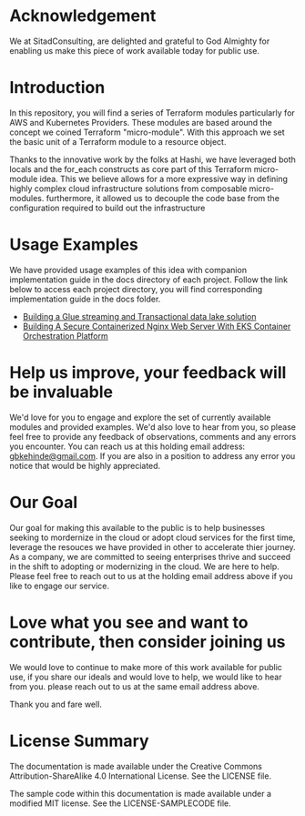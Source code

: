 # **Acknowledgement**

We at SitadConsulting, are delighted and grateful to God Almighty for enabling us make this piece of work available today for public use. 

# **Introduction**
In this repository, you will find a series of Terraform modules particularly for AWS and Kubernetes Providers.
These modules are based around the concept we coined Terraform "micro-module". With this approach we set the basic unit of a Terraform module to a resource object.

Thanks to the innovative work by the folks at Hashi, we have leveraged both locals and the for_each constructs as core part of this Terraform micro-module idea. This we believe
allows for a more expressive way in defining highly complex cloud infrastructure solutions from composable micro-modules. furthermore, it allowed us to decouple the code base from the configuration required to build out the infrastructure

# **Usage Examples**

We have provided usage examples of this idea with companion implementation guide in the docs directory of each project. Follow the link below to access each project directory, you will find corresponding implementation guide in the docs folder. 
 + [Building a Glue streaming and Transactional data lake solution](projects/proj1/)
 + [Building A Secure Containerized Nginx Web Server With EKS Container Orchestration Platform](projects/proj12)

# **Help us improve, your feedback will be invaluable**
We'd love for you to engage and explore the set of currently available modules and provided examples. We'd also love to hear from you, so please feel free to provide any 
feedback of observations, comments and any errors you encounter. You can reach us at this holding email address: gbkehinde@gmail.com. If you are also in a position to address any error you notice that would be highly appreciated.

# **Our Goal**
Our goal for making this available to the public is to help businesses seeking to mordernize in the cloud or adopt cloud services for the first time, leverage the resouces we have provided in other to accelerate thier journey. As a company, we are committed to seeing enterprises thrive and succeed in the shift to adopting or modernizing in the cloud.
We are here to help. Please feel free to reach out to us at the holding email address above if you like to engage our service.

# **Love what you see and want to contribute, then consider joining us**
We would love to continue to make more of this work available for public use, if you share our ideals and would love to help, we would like to hear from you.
please reach out to us at the same email address above.

Thank you and fare well.

# **License Summary**

The documentation is made available under the Creative Commons Attribution-ShareAlike 4.0 International License. See the LICENSE file.

The sample code within this documentation is made available under a modified MIT license. See the LICENSE-SAMPLECODE file.


